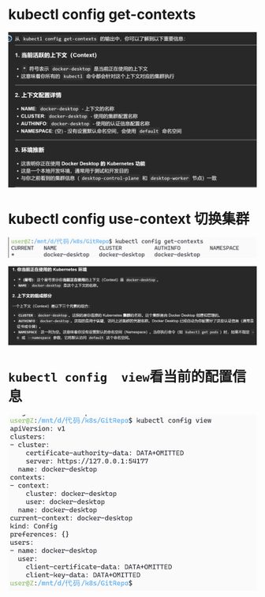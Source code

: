 # kubectl config get-contexts
![alt text](README_Images/3-看集群上下文/image.png)
# kubectl config use-context <context-name>切换集群

![alt text](README_Images/3-看集群上下文/image-1.png)

![alt text](README_Images/3-看集群上下文/image-2.png)

# `kubectl config  view`看当前的配置信息
![alt text](README_Images/3-看集群上下文/image-3.png)